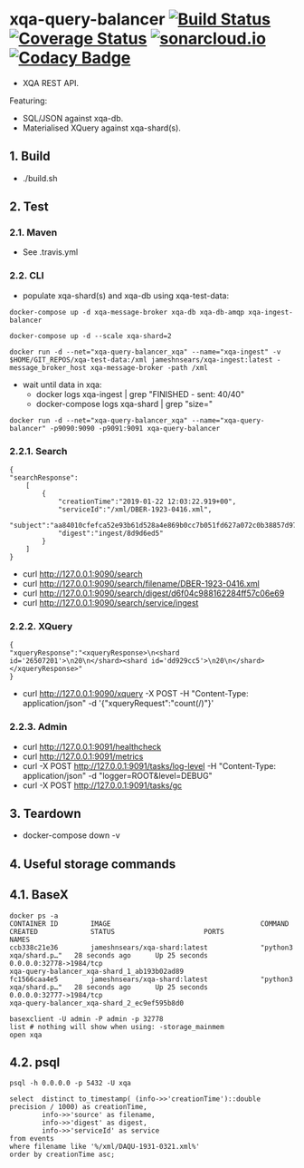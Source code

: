 # xqa-query-balancer [![Build Status](https://travis-ci.org/jameshnsears/xqa-query-balancer.svg?branch=master)](https://travis-ci.org/jameshnsears/xqa-query-balancer) [![Coverage Status](https://coveralls.io/repos/github/jameshnsears/xqa-query-balancer/badge.svg?branch=master)](https://coveralls.io/github/jameshnsears/xqa-query-balancer?branch=master) [![sonarcloud.io](https://sonarcloud.io/api/project_badges/measure?project=jameshnsears_xqa-query-balancer&metric=alert_status)](https://sonarcloud.io/dashboard?id=jameshnsears_xqa-query-balancer) [![Codacy Badge](https://api.codacy.com/project/badge/Grade/4dbb854a0f774b85898d5c36fb0a9032)](https://www.codacy.com/app/jameshnsears/xqa-query-balancer?utm_source=github.com&amp;utm_medium=referral&amp;utm_content=jameshnsears/xqa-query-balancer&amp;utm_campaign=Badge_Grade)
* XQA REST API.

Featuring:
* SQL/JSON against xqa-db.
* Materialised XQuery against xqa-shard(s).

## 1. Build
* ./build.sh

## 2. Test

### 2.1. Maven
* See .travis.yml

### 2.2. CLI 
* populate xqa-shard(s) and xqa-db using xqa-test-data:
```
docker-compose up -d xqa-message-broker xqa-db xqa-db-amqp xqa-ingest-balancer

docker-compose up -d --scale xqa-shard=2

docker run -d --net="xqa-query-balancer_xqa" --name="xqa-ingest" -v $HOME/GIT_REPOS/xqa-test-data:/xml jameshnsears/xqa-ingest:latest -message_broker_host xqa-message-broker -path /xml
```
* wait until data in xqa:
    * docker logs xqa-ingest | grep "FINISHED - sent: 40/40"
    * docker-compose logs xqa-shard | grep "size="
```
docker run -d --net="xqa-query-balancer_xqa" --name="xqa-query-balancer" -p9090:9090 -p9091:9091 xqa-query-balancer 
```

### 2.2.1. Search
```
{
"searchResponse":
    [
        {
            "creationTime":"2019-01-22 12:03:22.919+00",
            "serviceId":"/xml/DBER-1923-0416.xml",
            "subject":"aa84010cfefca52e93b61d528a4e869b0cc7b051fd627a072c0b38857d97d8b5",
            "digest":"ingest/8d9d6ed5"
        }
    ]
}
```

* curl http://127.0.0.1:9090/search
* curl http://127.0.0.1:9090/search/filename/DBER-1923-0416.xml
* curl http://127.0.0.1:9090/search/digest/d6f04c988162284ff57c06e69
* curl http://127.0.0.1:9090/search/service/ingest

### 2.2.2. XQuery
```
{
"xqueryResponse":"<xqueryResponse>\n<shard id='26507201'>\n20\n</shard><shard id='dd929cc5'>\n20\n</shard></xqueryResponse>"
}
```
* curl http://127.0.0.1:9090/xquery -X POST -H "Content-Type: application/json" -d '{"xqueryRequest":"count(/)"}'

### 2.2.3. Admin
* curl http://127.0.0.1:9091/healthcheck
* curl http://127.0.0.1:9091/metrics
* curl -X POST http://127.0.0.1:9091/tasks/log-level -H "Content-Type: application/json" -d "logger=ROOT&level=DEBUG"
* curl -X POST http://127.0.0.1:9091/tasks/gc

## 3. Teardown
* docker-compose down -v

## 4. Useful storage commands
## 4.1. BaseX
```
docker ps -a
CONTAINER ID        IMAGE                                     COMMAND                  CREATED             STATUS                      PORTS                                                                 NAMES
ccb338c21e36        jameshnsears/xqa-shard:latest             "python3 xqa/shard.p…"   28 seconds ago      Up 25 seconds               0.0.0.0:32778->1984/tcp                                               xqa-query-balancer_xqa-shard_1_ab193b02ad89
fc1566caa4e5        jameshnsears/xqa-shard:latest             "python3 xqa/shard.p…"   28 seconds ago      Up 25 seconds               0.0.0.0:32777->1984/tcp                                               xqa-query-balancer_xqa-shard_2_ec9ef595b8d0

basexclient -U admin -P admin -p 32778
list # nothing will show when using: -storage_mainmem
open xqa
```

## 4.2. psql
```
psql -h 0.0.0.0 -p 5432 -U xqa

select  distinct to_timestamp( (info->>'creationTime')::double precision / 1000) as creationTime,
        info->>'source' as filename,
        info->>'digest' as digest,
        info->>'serviceId' as service
from events
where filename like '%/xml/DAQU-1931-0321.xml%'
order by creationTime asc;
```
